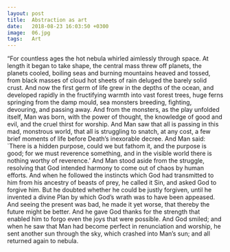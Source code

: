 ```yaml
---
layout: post
title:  Abstraction as art
date:   2018-08-23 16:03:50 +0300
image:  06.jpg
tags:   Art
---
```

“For countless ages the hot nebula whirled aimlessly through space. At length it began to take shape, the central mass threw off planets, the planets cooled, boiling seas and burning mountains heaved and tossed, from black masses of cloud hot sheets of rain deluged the barely solid crust. And now the first germ of life grew in the depths of the ocean, and developed rapidly in the fructifying warmth into vast forest trees, huge ferns springing from the damp mould, sea monsters breeding, fighting, devouring, and passing away. And from the monsters, as the play unfolded itself, Man was born, with the power of thought, the knowledge of good and evil, and the cruel thirst for worship. And Man saw that all is passing in this mad, monstrous world, that all is struggling to snatch, at any cost, a few brief moments of life before Death’s inexorable decree. And Man said: `There is a hidden purpose, could we but fathom it, and the purpose is good; for we must reverence something, and in the visible world there is nothing worthy of reverence.’ And Man stood aside from the struggle, resolving that God intended harmony to come out of chaos by human efforts. And when he followed the instincts which God had transmitted to him from his ancestry of beasts of prey, he called it Sin, and asked God to forgive him. But he doubted whether he could be justly forgiven, until he invented a divine Plan by which God’s wrath was to have been appeased. And seeing the present was bad, he made it yet worse, that thereby the future might be better. And he gave God thanks for the strength that enabled him to forgo even the joys that were possible. And God smiled; and when he saw that Man had become perfect in renunciation and worship, he sent another sun through the sky, which crashed into Man’s sun; and all returned again to nebula.